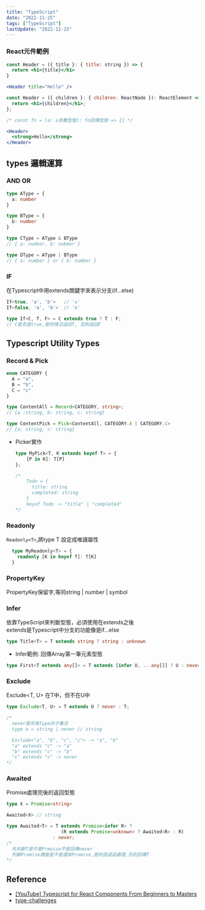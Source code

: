 ```yaml
---
title: "TypeScript"
date: "2022-11-25"
tags: ["TypeScript"]
lastUpdate: "2022-12-15"
---
```


### React元件範例 

```jsx
const Header = ({ title }: { title: string }) => {
  return <h1>{title}</h1>
}

<Header title="Hello" />
```

```jsx
const Header = ({ children }: { children: ReactNode }): ReactElement => {
  return <h1>{children}</h1>;
};

/* const fn = (a: a參數型態): fn回傳型態 => {} */

<Header>
  <strong>Hello</strong>
</Header>
```

## types 邏輯運算
### AND OR
```ts
type AType = {
  a: number
}

type BType = {
  b: number
}

type CType = AType & BType
// { a: number, b: nubmer } 

type DType = AType | BType
// { a: number } or { b: number }
```

### IF
在Typescript中用extends關鍵字來表示分支(if...else)
```ts
If<true, 'a', 'b'>   // 'a'
If<false, 'a', 'b'>  // 'b'

type If<C, T, F> = C extends true ? T : F;
// C是否是true,是的情況返回T, 否則返回F
```

## Typescript Utility Types
### Record & Pick
```ts
enum CATEGORY {
  A = "a",
  B = "b",
  C = "c"
}

type ContentAll = Record<CATEGORY, string>;
// {a :string, b: string, c: string}

type ContentPick = Pick<ContentAll, CATEGORY.A | CATEGORY.C>
// {a: string, c: string}
```

* Picker實作
  ```ts
  type MyPick<T, K extends keyof T> = { 
      [P in K]: T[P] 
  };

  /*
      Todo = {
        title: string
        completed: string
      }
      keyof Todo -> "title" | "completed"
  */
  ```

### Readonly
`Readonly<T>`,將type T 設定成唯讀屬性
```ts
  type MyReadonly<T> = {
    readonly [K in keyof T]: T[K]
  }
```

### PropertyKey
PropertyKey保留字,等同string | number | symbol

### Infer
依靠TypeScript來判斷型態，必須使用在extends之後\
extends是Typescript中分支的功能像是if...else
```ts
type Title<T> = T extends string ? string : unknown 
```


* Infer範例: 回傳Array第一筆元素型態
```ts
type First<T extends any[]> = T extends [infer U, ...any[]] ? U : never;
```

### Exclude
Exclude<T, U> 在T中，但不在U中
```ts
type Exclude<T, U> = T extends U ? never : T;

/*
  never是所有Type的子集合
  type a = string | never // string

  Exclude<"a", "b", "c", "c"> -> "a", "b"
  "a" extends "c" -> "a"
  "b" extends "c" -> "b"
  "c" extends "c" -> never
*/
```

### Awaited
Promise處理完後的返回型態
```ts
type X = Promise<string>

Awaited<X> // string
```
```ts
type Awaited<T> = T extends Promise<infer R> ? 
                    (R extends Promise<unknown> ? Awaited<R> : R)
                 : never;
/*
  先判斷T是不是Prmoise不是回傳never
  判斷Promise裡面是不是還有Promise,是的話遞迴處理,否則回傳T
*/
```


## Reference

- [[YouTube] Typescript for React Components From Beginners to Masters](https://www.youtube.com/watch?v=z8lDwLKthr8&list=WL&index=1)
- [type-challenges](https://github.com/type-challenges/type-challenges)